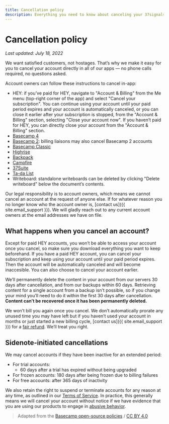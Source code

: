 ```yaml
---
title: Cancellation policy
description: Everything you need to know about canceling your 37signals product accounts.
---
```


# Cancellation policy

*Last updated: July 18, 2022*

We want satisfied customers, not hostages. That’s why we make it easy for you to cancel your account directly in all of our apps — no phone calls required, no questions asked.

Account owners can follow these instructions to cancel in-app:
* HEY: if you’ve paid for HEY, navigate to "Account & Billing" from the Me menu (top-right corner of the app) and select "Cancel your subscription". You can continue using your account until your paid period expires and your account is automatically canceled, or you can close it earlier after your subscription is stopped, from the "Account & Billing" section, selecting "Close your account now". If you haven’t paid for HEY, you can directly close your account from the "Account & Billing" section.
* [Basecamp 4](https://3.basecamp-help.com/article/156-cancel-your-basecamp-account)
* [Basecamp 2](https://2.basecamp-help.com/article/243-canceling-and-pausing#cancel): billing liaisons may also cancel Basecamp 2 accounts
* [Basecamp Classic](https://classic.basecamp-help.com/article/527-cancellation-refund)
* [Highrise](https://support.highrise-help.com/article/297-upgrade-downgrade-or-cancel#cancel)
* [Backpack](https://support.backpack-help.com/article/280-how-do-i-cancel-my-account)
* [Campfire](https://support.campfire-help.com/article/146-how-do-i-cancel-my-account)
* [37Suite](https://suite.basecamp-help.com/article/656-breaking-or-canceling-the-suite)
* [Ta-da List](https://123.tadalist.com/help.html)
* Writeboard: standalone writeboards can be deleted by clicking "Delete writeboard" below the document’s contents.

Our legal responsibility is to account owners, which means we cannot cancel an account at the request of anyone else. If for whatever reason you no longer know who the account owner is, [contact us]({{ site.email_support }}). We will gladly reach out to any current account owners at the email addresses we have on file.

## What happens when you cancel an account?

Except for paid HEY accounts, you won’t be able to access your account once you cancel, so make sure you download everything you want to keep beforehand. If you have a paid HEY account, you can cancel your subscription and keep using your account until your paid period expires. Then the account will be automatically canceled and will become inaccesible. You can also choose to cancel your account earlier.

We’ll permanently delete the content in your account from our servers 30 days after cancellation, and from our backups within 60 days. Retrieving content for a single account from a backup isn’t possible, so if you change your mind you’ll need to do it within the first 30 days after cancellation. **Content can’t be recovered once it has been permanently deleted.**

We won’t bill you again once you cancel. We don’t automatically prorate any unused time you may have left but if you haven’t used your account in months or just started a new billing cycle, [contact us]({{ site.email_support }}) for a [fair refund](../refund). We’ll treat you right.

## Sidenote-initiated cancellations

We may cancel accounts if they have been inactive for an extended period:

* For trial accounts:
    * 60 days after a trial has expired without being upgraded
* For frozen accounts: 180 days after being frozen due to billing failures
* For free accounts: after 365 days of inactivity

We also retain the right to suspend or terminate accounts for any reason at any time, as outlined in our [Terms of Service](../terms). In practice, this generally means we will cancel your account without notice if we have evidence that you are using our products to engage in [abusive behavior](../abuse).

> Adapted from the [Basecamp open-source policies](https://github.com/basecamp/policies) / [CC BY 4.0](https://creativecommons.org/licenses/by/4.0/)